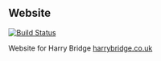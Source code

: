 ## Website
[![Build Status](https://travis-ci.org/pickleshb/Website.svg?branch=master)](https://travis-ci.org/pickleshb/Website)

Website for Harry Bridge [harrybridge.co.uk](http://harrybridge.co.uk)

